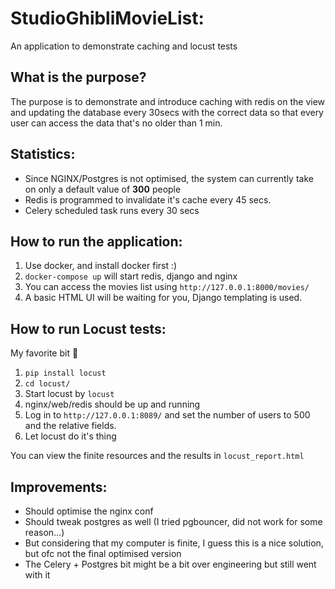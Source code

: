 # StudioGhibliMovieList:
An application to demonstrate caching and locust tests

## What is the purpose?
The purpose is to demonstrate and introduce caching with redis on the view
 and updating the database every 30secs with the correct data
 so that every user can access the data that's no older than 1 min.

## Statistics:
- Since NGINX/Postgres is not optimised, the system can currently take on only a default value of **300** people
- Redis is programmed to invalidate it's cache every 45 secs.
- Celery scheduled task runs every 30 secs

## How to run the application:
1. Use docker, and install docker first :) 
2. `docker-compose up` will start redis, django and nginx
3. You can access the movies list using `http://127.0.0.1:8000/movies/`
4. A basic HTML UI will be waiting for you, Django templating is used.

## How to run Locust tests:
My favorite bit :tada:
1. `pip install locust`
2. `cd locust/` 
3. Start locust by `locust` 
4. nginx/web/redis should be up and running
5. Log in to `http://127.0.0.1:8089/` and set the number of users to 500 and the relative fields.
6. Let locust do it's thing 

You can view the finite resources and the results in `locust_report.html`

## Improvements:
- Should optimise the nginx conf
- Should tweak postgres as well (I tried pgbouncer, did not work for some reason...)
- But considering that my computer is finite, I guess this is a nice solution, but ofc not the final optimised version
- The Celery + Postgres bit might be a bit over engineering but still went with it